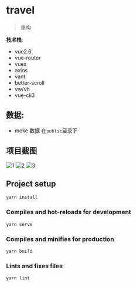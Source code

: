 # travel

> 重构

**技术栈**:

- vue2.6
- vue-router
- vuex
- axios
- vant
- better-scroll
- vw/vh
- vue-cli3

## 数据:

- moke 数据 在`public`目录下

## 项目截图

![1](https://yimg.xjdd.xyz//1.gif)
![2](https://yimg.xjdd.xyz//3.gif)
![3](https://yimg.xjdd.xyz//4.gif)

## Project setup

```
yarn install
```

### Compiles and hot-reloads for development

```
yarn serve
```

### Compiles and minifies for production

```
yarn build
```

### Lints and fixes files

```
yarn lint
```
